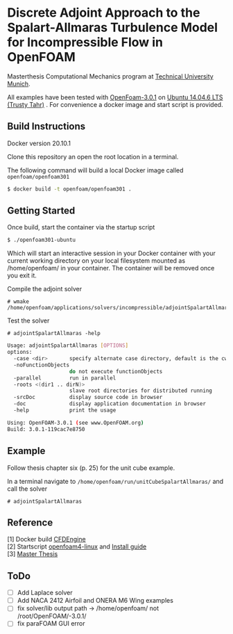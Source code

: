 # Discrete Adjoint Approach to the Spalart-Allmaras Turbulence Model for Incompressible Flow in OpenFOAM

Masterthesis Computational Mechanics program at [Technical University Munich](https://www.bgu.tum.de/come/home/).

All examples have been tested with [OpenFoam-3.0.1](https://openfoam.org/version/3-0-1/) on [Ubuntu 14.04.6 LTS (Trusty Tahr)](https://releases.ubuntu.com/14.04/) . For convenience a docker image and start script is provided.

## Build Instructions

Docker version 20.10.1

Clone this repository an open the root location in a terminal.

The following command will build a local Docker image called `openfoam/openfoam301`
```bash
$ docker build -t openfoam/openfoam301 .
```

## Getting Started

Once build, start the container via the startup script
```bash
$ ./openfoam301-ubuntu
```
Which will start an interactive session in your Docker container with your current working directory on your local filesystem mounted as /home/openfoam/ in your container. The container will be removed once you exit it.

Compile the adjoint solver
```
# wmake /home/openfoam/applications/solvers/incompressible/adjointSpalartAllmaras/
```
Test the solver
```
# adjointSpalartAllmaras -help
```
```bash
Usage: adjointSpalartAllmaras [OPTIONS]
options:
  -case <dir>       specify alternate case directory, default is the cwd
  -noFunctionObjects
                    do not execute functionObjects
  -parallel         run in parallel
  -roots <(dir1 .. dirN)>
                    slave root directories for distributed running
  -srcDoc           display source code in browser
  -doc              display application documentation in browser
  -help             print the usage

Using: OpenFOAM-3.0.1 (see www.OpenFOAM.org)
Build: 3.0.1-119cac7e8750
```

## Example

Follow thesis chapter six (p. 25) for the unit cube example.

In a terminal navigate to `/home/openfoam/run/unitCubeSpalartAllmaras/` and call the solver
```
# adjointSpalartAllmaras
```

## Reference

[1] Docker build [CFDEngine](https://github.com/CFDEngine/simple-openfoam-dockerfile/)  
[2] Startscript [openfoam4-linux](http://dl.openfoam.org/docker/openfoam4-linux) and [Install guide](https://openfoam.org/download/8-linux/)  
[3] [Master Thesis](./thesis/thesis_dennis_kasper.pdf)

## ToDo

-[ ] Add Laplace solver   
-[ ] Add NACA 2412 Airfoil and ONERA M6 Wing examples  
-[ ] fix solver/lib output path -> /home/openfoam/ not /root/OpenFOAM/-3.0.1/  
-[ ] fix paraFOAM GUI error   
